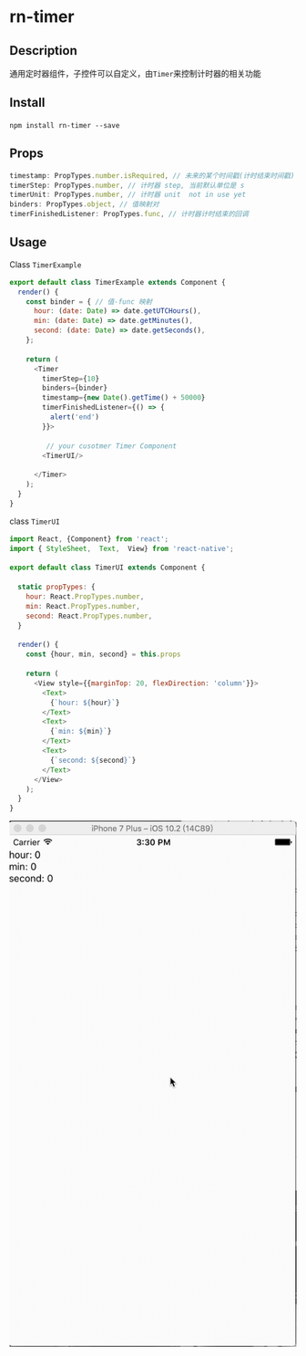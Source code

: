 # rn-timer

## Description
通用定时器组件，子控件可以自定义，由`Timer`来控制计时器的相关功能


## Install
`npm install rn-timer --save`


## Props
```javascript
timestamp: PropTypes.number.isRequired, // 未来的某个时间戳(计时结束时间戳)
timerStep: PropTypes.number, // 计时器 step, 当前默认单位是 s
timerUnit: PropTypes.number, // 计时器 unit  not in use yet
binders: PropTypes.object, // 值映射对
timerFinishedListener: PropTypes.func, // 计时器计时结束的回调
```


## Usage
Class `TimerExample`

```javascript
export default class TimerExample extends Component {
  render() {
    const binder = { // 值-func 映射
      hour: (date: Date) => date.getUTCHours(),
      min: (date: Date) => date.getMinutes(),
      second: (date: Date) => date.getSeconds(),
    };

    return (
      <Timer
        timerStep={10}
        binders={binder}
        timestamp={new Date().getTime() + 50000}
        timerFinishedListener={() => {
          alert('end')
        }}>

		 // your cusotmer Timer Component
        <TimerUI/>

      </Timer>
    );
  }
}

```


class `TimerUI`

```javascript
import React, {Component} from 'react';
import { StyleSheet,  Text,  View} from 'react-native';

export default class TimerUI extends Component {

  static propTypes: {
    hour: React.PropTypes.number,
    min: React.PropTypes.number,
    second: React.PropTypes.number,
  }

  render() {
    const {hour, min, second} = this.props

    return (
      <View style={{marginTop: 20, flexDirection: 'column'}}>
        <Text>
          {`hour: ${hour}`}
        </Text>
        <Text>
          {`min: ${min}`}
        </Text>
        <Text>
          {`second: ${second}`}
        </Text>
      </View>
    );
  }
}

```


![图片](./images/example.gif)







